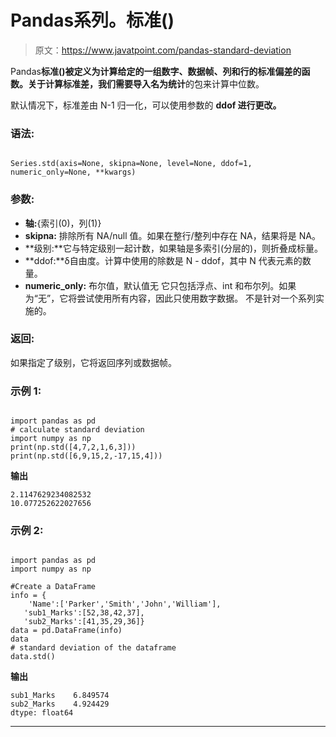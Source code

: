 # Pandas系列。标准()

> 原文：<https://www.javatpoint.com/pandas-standard-deviation>

Pandas**标准()**被定义为计算给定的一组数字、数据帧、列和行的标准偏差的函数。关于计算标准差，我们需要导入名为**统计**的包来计算中位数。

默认情况下，标准差由 N-1 归一化，可以使用参数的 **ddof 进行更改。**

### 语法:

```

Series.std(axis=None, skipna=None, level=None, ddof=1, numeric_only=None, **kwargs)

```

### 参数:

*   **轴:**{索引(0)，列(1)}
*   **skipna:** 排除所有 NA/null 值。如果在整行/整列中存在 NA，结果将是 NA。
*   **级别:**它与特定级别一起计数，如果轴是多索引(分层的)，则折叠成标量。
*   **ddof:**δ自由度。计算中使用的除数是 N - ddof，其中 N 代表元素的数量。
*   **numeric_only:** 布尔值，默认值无
    它只包括浮点、int 和布尔列。如果为“无”，它将尝试使用所有内容，因此只使用数字数据。
    不是针对一个系列实施的。

### 返回:

如果指定了级别，它将返回序列或数据帧。

### 示例 1:

```

import pandas as pd
# calculate standard deviation
import numpy as np 
print(np.std([4,7,2,1,6,3]))
print(np.std([6,9,15,2,-17,15,4]))

```

**输出**

```
2.1147629234082532
10.077252622027656

```

### 示例 2:

```

import pandas as pd
import numpy as np

#Create a DataFrame
info = {
    'Name':['Parker','Smith','John','William'],
   'sub1_Marks':[52,38,42,37],
   'sub2_Marks':[41,35,29,36]} 
data = pd.DataFrame(info)
data
# standard deviation of the dataframe
data.std()

```

**输出**

```
sub1_Marks    6.849574
sub2_Marks    4.924429
dtype: float64 

```

* * *
